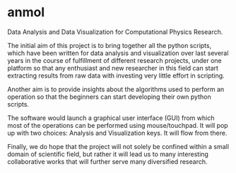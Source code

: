# anmol

Data Analysis and Data Visualization for Computational Physics Research.

The initial aim of this project is to bring together all the python scripts, which have been written for data analysis and visualization over last several years in the course of fulfillment of different research projects, under one platform so that any enthusiast and new researcher in this field can start extracting results from raw data with investing very little effort in scripting. 

Another aim is to provide insights about the algorithms used to perform an operation so that the beginners can start developing their own python scripts. 

The software would launch a graphical user interface (GUI) from which most of the operations can be performed using mouse/touchpad. It will pop up with two choices: Analysis and Visualization keys. It will flow from there.  

Finally, we do hope that the project will not solely be confined within a small domain of scientific field, but rather it will lead us to many interesting collaborative works that will further serve many diversified research. 
